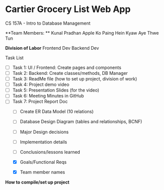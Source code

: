 # Cartier Grocery List Web App 
CS 157A - Intro to Database Management

**Team Members: **
Kunal Pradhan
Apple Ko
Paing Hein Kyaw
Aye Thwe Tun

**Division of Labor**
Frontend Dev
Backend Dev


Task List

- [ ] Task 1: UI / Frontend: Create pages and components
- [ ] Task 2: Backend: Create classes/methods, DB Manager 
- [ ] Task 3: ReadMe file (how to set up project, division of work)
- [ ] Task 4: Project demo video
- [ ] Task 5: Presentation Slides (for the video)
- [ ] Task 6: Meeting Minutes in GitHub
- [ ] Task 7: Project Report Doc
    - [ ] Create ER Data Model (10 relations)
    - [ ] Database Design Diagram (tables and relationships, BCNF)
    - [ ] Major Design decisions
    - [ ] Implementation details
    - [ ] Conclusions/lessons learned
    - [x] Goals/Functional Reqs 
    - [x] Team member names


**How to compile/set up project**

